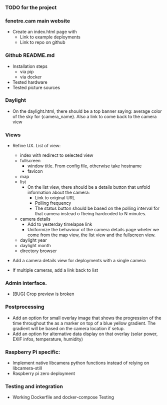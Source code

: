 ### TODO for the project

### fenetre.cam main website
- Create an index.html page with
    - Link to example deployments
    - Link to repo on github

### Github README.md
- Installation steps
  - via pip
  - via docker
- Tested hardware
- Tested picture sources


### Daylight
- On the daylight.html, there should be a top banner saying: average color of the sky for {camera_name}. Also a link to come back to the camera view

### Views
- Refine UX. List of view:
  - index with redirect to selected view
  - fullscreen
    - window title. From config file, otherwise take hostname
    - favicon
  - map
  - list
    - On the list view, there should be a details button that unfold information about the camera:
      - Link to original URL
      - Polling frequency
      - The status button should be based on the polling interval for that camera instead o fbeing hardcoded to N minutes.
  - camera details
    - Add to yesterday timelapse link
    - Uniformize the behaviour of the camera details page wheter we come from the map view, the list view and the fullscreen view.
  - daylight year
  - daylight month
  - directory browser

- Add a camera details view for deployments with a single camera
- If multiple cameras, add a link back to list

### Admin interface.
- [BUG] Crop preview is broken

### Postprocessing
- Add an option for small overlay image that shows the progression of the time throughout the as a marker on top of a blue yellow gradient. The gradient will be based on the camera location if setup.
- Add an option for alternative data display on that overlay (solar power, EXIF infos, temperature, humidity)

### Raspberry Pi specific:
- Implement native libcamera python functions instead of relying on libcamera-still
- Raspberry pi zero deployment


### Testing and integration
- Working Dockerfile and docker-compose
Testing
